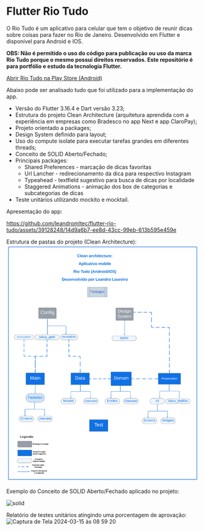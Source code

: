 # Flutter Rio Tudo

O Rio Tudo é um aplicativo para celular que tem o objetivo de reunir dicas sobre coisas para fazer no Rio de Janeiro. Desenvolvido em Flutter e disponível para Android e IOS. 

**OBS: Não é permitido o uso do código para publicação ou uso da marca Rio Tudo porque o mesmo possui direitos reservados. Este repositório é para portfólio e estudo da tecnologia Flutter.**

<a href="https://play.google.com/store/apps/details?id=com.br.riotudo" rel="noopener">Abrir Rio Tudo na Play Store (Android)</a></p>


Abaixo pode ser analisado tudo que foi utilizado para a implementação do app.

 - Versão do Flutter 3.16.4 e Dart versão 3.23;
 - Estrutura do projeto Clean Architecture (arquitetura aprendida com a experiência em empresas como Bradesco no app Next e app ClaroPay);
 - Projeto orientado a packages;
 - Design System definido para layout;
 - Uso do compute isolate para executar tarefas grandes em diferentes threads;
 - Conceito de SOLID Aberto/Fechado;
 -  Principais packages:
    - Shared Preferences - marcação de dicas favoritas 
    - Url Lancher - redirecionamento da dica para respectivo Instagram
    - Typeahead - textfield sugestivo para busca de dicas por localidade 
    - Staggered Animations - animação dos box de categorias e subcategorias de dicas
- Teste unitários utilizando mockito e mocktail.


Apresentação do app:




https://github.com/leandromltec/flutter-rio-tudo/assets/39128248/14d9a6b7-ee8d-43cc-99eb-613b595e459e




Estrutura de pastas do projeto (Clean Architecture):
![til](./assets/images/arquitetura.png)


Exemplo do Conceito de SOLID Aberto/Fechado aplicado no projeto:

![solid](https://github.com/leandromltec/flutter-rio-tudo/assets/39128248/ecddc45d-4d92-4b4d-8025-81779a69db44)


Relatório de testes unitários atingindo uma porcentagem de aprovação:
![Captura de Tela 2024-03-15 às 08 59 20](https://github.com/leandromltec/flutter-rio-tudo/assets/39128248/220b4f59-a91f-4a0b-91ce-f11203ce9194)






